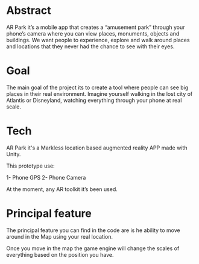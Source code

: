 # Abstract
AR Park it’s a mobile app that creates a “amusement park” through your phone’s camera where you can view places, monuments, objects and buildings. We want people to experience, explore and walk around places and locations that they never had the chance to see with their eyes.

# Goal
The main goal of the project its to create a tool where people can see big places in their real environment. Imagine yourself walking in the lost city of Atlantis or Disneyland, watching everything through your phone at real scale.

# Tech
AR Park it's a Markless location based augmented reality APP made with Unity.

This prototype use:

1- Phone GPS
2- Phone Camera

At the moment, any AR toolkit it’s been used.

# Principal feature

The principal feature you can find in the code are is he ability to move around in the Map using your real location.

Once you move in the map the game engine will change the scales of everything based on the position you have.








